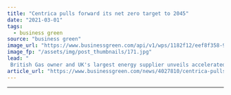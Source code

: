 ```yaml
---
title: "Centrica pulls forward its net zero target to 2045"
date: "2021-03-01"
tags: 
  - business green
source: "business green"
image_url: "https://www.businessgreen.com/api/v1/wps/1182f12/eef8f358-93c6-4cb4-b273-cf0fe1cbdffc/5/british-gas-nissan-van-185x114.jpg"
image_fp: "/assets/img/post_thumbnails/171.jpg"
lead: "
 British Gas owner and UK's largest energy supplier unveils accelerated decarbonisation timeline as it reports major losses for 2020 financial year ..."
article_url: "https://www.businessgreen.com/news/4027810/centrica-pulls-forward-net-zero-target-2045"
---
```


---
